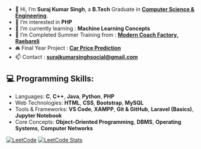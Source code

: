 - 👋 Hi, I’m **Suraj Kumar Singh**, a **B.Tech** Graduate in **[Computer Science & Engineering](https://www.iul.ac.in/)**.
- 👀 I’m interested in **PHP**
- 🌱 I’m currently learning : **Machine Learning Concepts**
- 💞️ I’m Completed Summer Training from : **[Modern Coach Factory, Raebareli](https://drive.google.com/file/d/1EVQQJFlQH33ZVgt0l1Ot2hESZFeMocqF/view?usp=drive_link)**
- 🚘 Final Year Project : **[Car Price Prediction](https://carpriceprediction2000102117.000webhostapp.com/)**
- 📫 Contact : **surajkumarsinghsocial@gmail.com**

## 💻 Programming Skills:

- Languages: **C**, **C++**, **Java**, **Python**, **PHP**
- Web Technologies: **HTML**, **CSS**, **Bootstrap**, **MySQL**
- Tools & Frameworks: **VS Code**, **XAMPP**, **Git & GitHub**, **Laravel (Basics)**, **Jupyter Notebook**
- Core Concepts: **Object-Oriented Programming**, **DBMS**, **Operating Systems**, **Computer Networks**

[![LeetCode](https://img.shields.io/badge/-LeetCode-orange?style=flat-square&logo=LeetCode&logoColor=white)](https://leetcode.com/singhkumarsuraj/)
[![LeetCode Stats](https://leetcard.jacoblin.cool/singhkumarsuraj?theme=light&font=Arial)](https://leetcode.com/singhkumarsuraj/)
